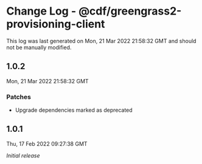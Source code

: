 # Change Log - @cdf/greengrass2-provisioning-client

This log was last generated on Mon, 21 Mar 2022 21:58:32 GMT and should not be manually modified.

## 1.0.2
Mon, 21 Mar 2022 21:58:32 GMT

### Patches

- Upgrade dependencies marked as deprecated

## 1.0.1
Thu, 17 Feb 2022 09:27:38 GMT

_Initial release_

